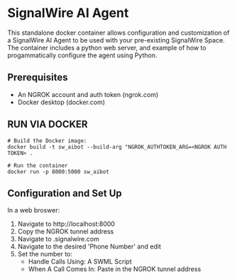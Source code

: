 # SignalWire AI Agent

This standalone docker container allows configuration and customization of a SignalWire AI Agent to be used with your pre-existing SignalWire Space.  The container includes a python web server, and example of how to progammatically configure the agent using Python.

## Prerequisites
 - An NGROK account and auth token (ngrok.com)
 - Docker desktop (docker.com)

## RUN VIA DOCKER
```console
# Build the Docker image:
docker build -t sw_aibot --build-arg "NGROK_AUTHTOKEN_ARG=<NGROK AUTH TOKEN> .

# Run the container
docker run -p 8000:5000 sw_aibot
```

## Configuration and Set Up
In a web broswer:
1.  Navigate to http://localhost:8000
2.  Copy the NGROK tunnel address
3.  Navigate to <your-signalwire-space>.signalwire.com
4.  Navigate to the desired 'Phone Number' and edit
5.  Set the number to:
    - Handle Calls Using:  A SWML Script
    - When A Call Comes In:  Paste in the NGROK tunnel address
